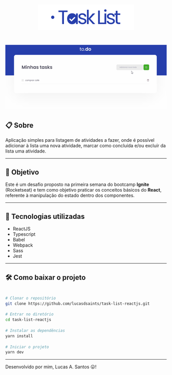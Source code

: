<h1 align="center">
  <img src='assets/project_logo.png'>
</h1>

<h1 align="center">
  <img src='assets/demo.gif'>
</h1>

## 📋 Sobre

Aplicação simples para listagem de atividades a fazer, onde é possível adicionar à lista uma nova atividade, marcar como concluída e/ou excluír da lista uma atividade.

---

## 🎯 Objetivo
Este é um desafio proposto na primeira semana do bootcamp **Ignite** (Rocketseat) e tem como objetivo praticar os conceitos básicos do **React**, referente à manipulação do estado dentro dos componentes. 

---

## 🚀 Tecnologias utilizadas
- ReactJS
- Typescript
- Babel
- Webpack
- Sass
- Jest
---

## 🛠 Como baixar o projeto

```bash

# Clonar o repositório
git clone https://github.com/lucasdsaints/task-list-reactjs.git

# Entrar no diretório
cd task-list-reactjs

# Instalar as dependências
yarn install

# Iniciar o projeto
yarn dev

```

---

Desenvolvido por mim, Lucas A. Santos 😛!
